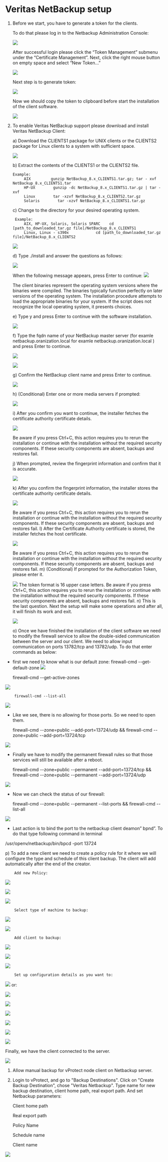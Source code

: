 # Veritas NetBackup setup

1. Before we start, you have to generate a token for the clients.

   To do that please log in to the Netbackup Administration Console:

   ![](../../.gitbook/assets/setup_netbackup_1.png)

   After successful login please click the “Token Management” submenu under the “Certificate Management”. Next, click the right mouse button on empty space and select “New Token…”

   ![](../../.gitbook/assets/setup_netbackup_2.png)

   Next step is to generate token:

   ![](../../.gitbook/assets/setup_netbackup_3.png)

   Now we should copy the token to clipboard before start the installation of the client software.

   ![](../../.gitbook/assets/setup_netbackup_4.png)

2. To enable Veritas NetBackup support please download and install Veritas NetBackup Client:

   a\) Download the CLIENTS1 package for UNIX clients or the CLIENTS2 package for Linux clients to a system with sufficient space.

   ![](../../.gitbook/assets/setup_netbackup_5.png)

   b\) Extract the contents of the CLIENTS1 or the CLIENTS2 file.

   ```text
   Example:
        AIX         gunzip NetBackup_8.x_CLIENTS1.tar.gz; tar - xvf NetBackup_8.x_CLIENTS1.tar
        HP-UX        gunzip -dc NetBackup_8.x_CLIENTS1.tar.gz | tar -xvf
        Linux        tar -xzvf NetBackup_8.x_CLIENTS2.tar.gz
        Solaris        tar -xzvf NetBackup_8.x_CLIENTS1.tar.gz
   ```

   c\) Change to the directory for your desired operating system.

   ```text
    Example:
        AIX, HP-UX, Solaris, Solaris SPARC    cd [path_to_downloaded_tar.gz file]/NetBackup_8.x_CLIENTS1
        Linux, Linux - s390x            cd [path_to_downloaded_tar.gz file]/NetBackup_8.x_CLIENTS2
   ```

   ![](../../.gitbook/assets/setup_netbackup_6.png)

   d\) Type ./install and answer the questions as follows:

   ![](../../.gitbook/assets/setup_netbackup_7.png)

   When the following message appears, press Enter to continue:
   ![](../../.gitbook/assets/setup_netbackup_8.png)

   The client binaries represent the operating system versions where the binaries were compiled. The binaries typically function perfectly on later versions of the operating system. The installation procedure attempts to load the appropriate binaries for your system. If the script does not recognize the local operating system, it presents choices.

   e\) Type y and press Enter to continue with the software installation.

   ![](../../.gitbook/assets/setup_netbackup_9.png)

   f\) Type the fqdn name of your NetBackup master server \(for examle netbackup.oranization.local for examle netbackup.oranization.local \) and press Enter to continue.

   ![](../../.gitbook/assets/setup_netbackup_10.png)

   ![](../../.gitbook/assets/setup_netbackup_11.png)

   g\) Confirm the NetBackup client name and press Enter to continue.

   ![](../../.gitbook/assets/setup_netbackup_12.png)

   h\) \(Conditional\) Enter one or more media servers if prompted:

   ![](../../.gitbook/assets/setup_netbackup_13.png)

   i\) After you confirm you want to continue, the installer fetches the certificate authority certificate details.

   ![](../../.gitbook/assets/setup_netbackup_14.png)

   Be aware if you press Ctrl+C, this action requires you to rerun the installation or continue with the installation without the required security components. If these security components are absent, backups and restores fail.

   j\) When prompted, review the fingerprint information and confirm that it is accurate.

   ![](../../.gitbook/assets/setup_netbackup_15.png)

   k\) After you confirm the fingerprint information, the installer stores the certificate authority certificate details.

   ![](../../.gitbook/assets/setup_netbackup_16.png)

   Be aware if you press Ctrl+C, this action requires you to rerun the installation or continue with the installation without the required security components. If these security components are absent, backups and restores fail.
   l\) After the Certificate Authority certificate is stored, the installer fetches the host certificate.

   ![](../../.gitbook/assets/setup_netbackup_17.png)

   Be aware if you press Ctrl+C, this action requires you to rerun the installation or continue with the installation without the required security components. If these security components are absent, backups and restores fail. 
   m\) \(Conditional\) If prompted for the Authorization Token, please enter it.

   ![](../../.gitbook/assets/setup_netbackup_18.png)
   The token format is 16 upper case letters. Be aware if you press Ctrl+C, this action requires you to rerun the installation or continue with the installation without the required security components. If these security components are absent, backups and restores fail. 
   n\) This is the last question. Next the setup will make some operations and after all, it will finish its work and exit.

   ![](../../.gitbook/assets/setup_netbackup_19.png)

   o\) Once we have finished the installation of the client software we need to modify the firewall service to allow the double-sided communication between the server and our client. We need to allow input communication on ports 13782/tcp and 13782/udp. To do that enter commands as below:

* first we need to know what is our default zone: firewall-cmd --get-default-zone
![](../../.gitbook/assets/setup_netbackup_20.png)

  firewall-cmd --get-active-zones

![](../../.gitbook/assets/setup_netbackup_21.png)

```text
    firewall-cmd --list-all
```

![](../../.gitbook/assets/setup_netbackup_22.png)

* Like we see, there is no allowing for those ports. So we need to open them.

  firewall-cmd --zone=public --add-port=13724/udp && firewall-cmd --zone=public --add-port=13724/tcp

![](../../.gitbook/assets/setup_netbackup_23.png)

* Finally we have to modify the permanent firewall rules so that those services will still be available after a reboot.

  firewall-cmd --zone=public --permanent --add-port=13724/tcp && firewall-cmd --zone=public --permanent --add-port=13724/udp

![](../../.gitbook/assets/setup_netbackup_24.png)

* Now we can check the status of our firewall:

  firewall-cmd --zone=public --permanent --list-ports && firewall-cmd --list-all

![](../../.gitbook/assets/setup_netbackup_25.png)

* Last action is to bind the port to the netbackup client deamon” bpnd”. To do that type following command in terminal

/usr/openv/netbackup/bin/bpcd -port 13724

p\) To add a new client we need to create a policy rule for it where we will configure the type and schedule of this client backup. The client will add automatically after the end of the creator.

```text
    Add new Policy:
```

![](../../.gitbook/assets/setup_netbackup_26.png)

![](../../.gitbook/assets/setup_netbackup_27.png)

![](../../.gitbook/assets/setup_netbackup_28.png)

```text
    Select type of machine to backup:
```

![](../../.gitbook/assets/setup_netbackup_29.png)

![](../../.gitbook/assets/setup_netbackup_30.png)

```text
    Add client to backup:
```

![](../../.gitbook/assets/setup_netbackup_31.png)

![](../../.gitbook/assets/setup_netbackup_32.png)

![](../../.gitbook/assets/setup_netbackup_33.png)

```text
    Set up configuration details as you want to:
```

![](../../.gitbook/assets/setup_netbackup_34.png) or:

![](../../.gitbook/assets/setup_netbackup_35.png)

![](../../.gitbook/assets/setup_netbackup_37.png)

![](../../.gitbook/assets/setup_netbackup_38.png)

![](../../.gitbook/assets/setup_netbackup_39.png)

![](../../.gitbook/assets/setup_netbackup_40.png)

![](../../.gitbook/assets/setup_netbackup_41.png)

Finally, we have the client connected to the server.

![](../../.gitbook/assets/setup_netbackup_42.png)

1. Allow manual backup for vProtect node client on Netbackup server.
2. Login to vProtect, and go to "Backup Destinations". Click on "Create Backup Destination", chose "Veritas Netbackup". Type name for new backup destination, client home path, real export path. And set Netbackup parameters:

   Client home path

   Real export path

   Policy Name

   Schedule name

   Client name

![](../../.gitbook/assets/setup_netbackup_01.png)

